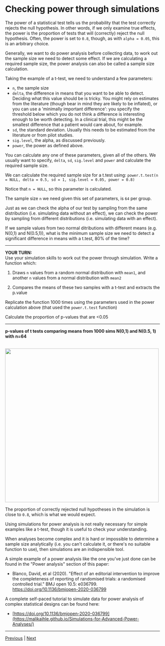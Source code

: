# Checking power through simulations

The power of a statistical test tells us the probability that the test correctly rejects the null hypothesis. In other words, if we only examine true effects, the power is the proportion of tests that will (correctly) reject the null hypothesis. Often, the power is set to `0.8`, though, as with `alpha = 0.05`, this is an arbitrary choice. 

Generally, we want to do power analysis before collecting data, to work out the sample size we need to detect some effect. If we are calculating a required sample size, the power analysis can also be called a sample size calculation. 

Taking the example of a t-test, we need to understand a few parameters:

* `n`, the sample size
* `delta`, the difference in means that you want to be able to detect. Deciding what this value should be is tricky. You might rely on estimates from the literature (though bear in mind they are likely to be inflated), or you can use a 'minimally important difference': you specify the threshold below which you do not think a difference is interesting enough to be worth detecting. In a clinical trial, this might be the smallest difference that a patient would care about, for example. 
* `sd`, the standard deviation. Usually this needs to be estimated from the literature or from pilot studies. 
* `sig.level`, the alpha, as discussed previously. 
* `power`, the power as defined above.

You can calculate any one of these parameters, given all of the others. We usually want to specify, `delta`, `sd`, `sig.level` and `power` and calculate the required sample size.

We can calculate the required sample size for a t.test using:
`power.t.test(n = NULL, delta = 0.5, sd = 1, sig.level = 0.05, power = 0.8)`

Notice that `n = NULL`, so this parameter is calculated. 

The sample size `n` we need given this set of parameters, is `64` per group.


Just as we can check the alpha of our test by sampling from the same distribution (i.e. simulating data without an effect), we can check the power by sampling from different distributions (i.e. simulating data with an effect).

If we sample values from two normal ditributions with different means (e.g. N(0,1) and N(0.5,1)), what is the minimum sample size we need to detect a significant difference in means with a t.test, 80% of the time?

***

**YOUR TURN:**  
Use your simulation skills to work out the power through simulation.
Write a function which:

1. Draws `n` values from a random normal distribution with `mean1`, and another `n` values from a normal distribution with `mean2`

2. Compares the means of these two samples with a t-test and extracts the p.value

Replicate the function 1000 times using the parameters used in the power calculation above (that used the `power.t.test` function)

Calculate the proportion of p-values that are <0.05

***

**p-values of t tests comparing means from 1000 sims N(0,1) and N(0.5, 1) with n=64**  

<br/>
<img src="../assets/hist-power.png" width="500">  
<br/>

The proportion of correctly rejected null hypotheses in the simulation is close to `0.8`, which is what we would expect. 

Using simulations for power analysis is not really necessary for simple examples like a t-test, though it is useful to check your understanding. 

When analyses become complex and it is hard or impossible to determine a sample size analytically (i.e. you can't calculate it, or there's no suitable function to use), then simulations are an indispensible tool.

A simple example of a power analysis like the one you've just done can be found in the "Power analysis" section of this paper:
* Blanco, David, et al (2020). "Effect of an editorial intervention to improve the completeness of reporting of randomised trials: a randomised controlled trial." BMJ open 10.5: e036799. <a href="https://doi.org/10.1136/bmjopen-2020-036799" target="_blank">https://doi.org/10.1136/bmjopen-2020-036799</a>

A complete self-paced tutorial to simulate data for power analysis of complex statistical designs can be found here:
* <a href="https://malikaihle.github.io/Simulations-for-Advanced-Power-Analyses/" target="_blank">[https://doi.org/10.1136/bmjopen-2020-036799](https://malikaihle.github.io/Simulations-for-Advanced-Power-Analyses/)</a> 

***

[Previous](./check-alpha.md) | [Next](./simulate-for-preregistration.md)


